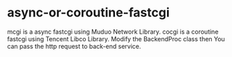 # async-or-coroutine-fastcgi
mcgi is a async fastcgi using Muduo Network Library. cocgi is a coroutine fastcgi using Tencent Libco Library.  Modify the BackendProc class then You can pass the http request to  back-end service.
